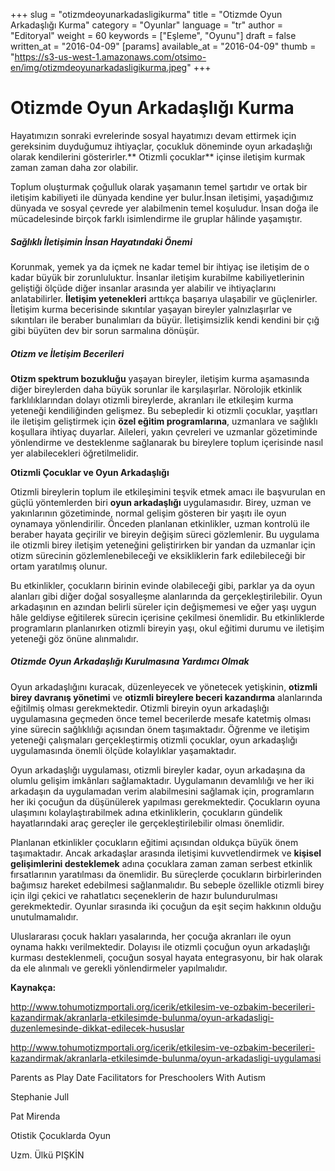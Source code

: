 +++
slug = "otizmdeoyunarkadasligikurma"
title = "Otizmde Oyun Arkadaşlığı Kurma"
category = "Oyunlar"
language = "tr"
author = "Editoryal"
weight = 60
keywords = ["Eşleme", "Oyunu"]
draft = false
written_at = "2016-04-09"
[params]
available_at = "2016-04-09"
thumb = "https://s3-us-west-1.amazonaws.com/otsimo-en/img/otizmdeoyunarkadasligikurma.jpeg"
+++

# Otizmde Oyun Arkadaşlığı Kurma

Hayatımızın sonraki evrelerinde sosyal hayatımızı devam ettirmek için gereksinim duyduğumuz ihtiyaçlar, çocukluk döneminde oyun arkadaşlığı olarak kendilerini gösterirler.** Otizmli çocuklar** içinse iletişim kurmak zaman zaman daha zor olabilir.

Toplum oluşturmak çoğulluk olarak yaşamanın temel şartıdır ve ortak bir iletişim kabiliyeti ile dünyada kendine yer bulur.İnsan iletişimi, yaşadığımız dünyada ve sosyal çevrede yer alabilmenin temel koşuludur. İnsan doğa ile mücadelesinde birçok farklı isimlendirme ile gruplar hâlinde yaşamıştır.

##### Sağlıklı İletişimin İnsan Hayatındaki Önemi

Korunmak, yemek ya da içmek ne kadar temel bir ihtiyaç ise iletişim de o kadar büyük bir zorunluluktur. İnsanlar iletişim kurabilme kabiliyetlerinin geliştiği ölçüde diğer insanlar arasında yer alabilir ve ihtiyaçlarını anlatabilirler. **İletişim yetenekleri** arttıkça başarıya ulaşabilir ve güçlenirler. İletişim kurma becerisinde sıkıntılar yaşayan bireyler yalnızlaşırlar ve sıkıntıları ile beraber bunalımları da büyür. İletişimsizlik kendi kendini bir çığ gibi büyüten dev bir sorun sarmalına dönüşür.

##### Otizm ve İletişim Becerileri

**Otizm spektrum bozukluğu** yaşayan bireyler, iletişim kurma aşamasında diğer bireylerden daha büyük sorunlar ile karşılaşırlar. Nörolojik etkinlik farklılıklarından dolayı otizmli bireylerde, akranları ile etkileşim kurma yeteneği kendiliğinden gelişmez. Bu sebepledir ki otizmli çocuklar, yaşıtları ile iletişim geliştirmek için **özel eğitim programlarına**, uzmanlara ve sağlıklı koşullara ihtiyaç duyarlar. Aileleri, yakın çevreleri ve uzmanlar gözetiminde yönlendirme ve desteklenme sağlanarak bu bireylere toplum içerisinde nasıl yer alabilecekleri öğretilmelidir.


**Otizmli Çocuklar ve Oyun Arkadaşlığı**

Otizmli bireylerin toplum ile etkileşimini teşvik etmek amacı ile başvurulan en güçlü yöntemlerden biri **oyun arkadaşlığı** uygulamasıdır. Birey, uzman ve yakınlarının gözetiminde, normal gelişim gösteren bir yaşıtı ile oyun oynamaya yönlendirilir. Önceden planlanan etkinlikler, uzman kontrolü ile beraber hayata geçirilir ve bireyin değişim süreci gözlemlenir. Bu uygulama ile otizmli birey iletişim yeteneğini geliştirirken bir yandan da uzmanlar için otizm sürecinin gözlemlenebileceği ve eksikliklerin fark edilebileceği bir ortam yaratılmış olunur.

Bu etkinlikler, çocukların birinin evinde olabileceği gibi, parklar ya da oyun alanları gibi diğer doğal sosyalleşme alanlarında da gerçekleştirilebilir. Oyun arkadaşının en azından belirli süreler için değişmemesi ve eğer yaşı uygun hâle geldiyse eğitilerek sürecin içerisine çekilmesi önemlidir. Bu etkinliklerde programların planlanırken otizmli bireyin yaşı, okul eğitimi durumu ve iletişim yeteneği göz önüne alınmalıdır.

##### Otizmde Oyun Arkadaşlığı Kurulmasına Yardımcı Olmak

Oyun arkadaşlığını kuracak, düzenleyecek ve yönetecek yetişkinin, **otizmli birey davranış yönetimi** ve **otizmli bireylere beceri kazandırma** alanlarında eğitilmiş olması gerekmektedir. Otizmli bireyin oyun arkadaşlığı uygulamasına geçmeden önce temel becerilerde mesafe katetmiş olması yine sürecin sağlıklılığı açısından önem taşımaktadır. Öğrenme ve iletişim yeteneği çalışmaları gerçekleştirmiş otizmli çocuklar, oyun arkadaşlığı uygulamasında önemli ölçüde kolaylıklar yaşamaktadır.

Oyun arkadaşlığı uygulaması, otizmli bireyler kadar, oyun arkadaşına da olumlu gelişim imkânları sağlamaktadır. Uygulamanın devamlılığı ve her iki arkadaşın da uygulamadan verim alabilmesini sağlamak için, programların her iki çocuğun da düşünülerek yapılması gerekmektedir. Çocukların oyuna ulaşımını kolaylaştırabilmek adına etkinliklerin, çocukların gündelik hayatlarındaki araç gereçler ile gerçekleştirilebilir olması önemlidir.

Planlanan etkinlikler çocukların eğitimi açısından oldukça büyük önem taşımaktadır. Ancak arkadaşlar arasında iletişimi kuvvetlendirmek ve **kişisel gelişimlerini desteklemek** adına çocuklara zaman zaman serbest etkinlik fırsatlarının yaratılması da önemlidir. Bu süreçlerde çocukların birbirlerinden bağımsız hareket edebilmesi sağlanmalıdır. Bu sebeple özellikle otizmli birey için ilgi çekici ve rahatlatıcı seçeneklerin de hazır bulundurulması gerekmektedir. Oyunlar sırasında iki çocuğun da eşit seçim hakkının olduğu unutulmamalıdır.

Uluslararası çocuk hakları yasalarında, her çocuğa akranları ile oyun oynama hakkı verilmektedir. Dolayısı ile otizmli çocuğun oyun arkadaşlığı kurması desteklenmeli, çocuğun sosyal hayata entegrasyonu, bir hak olarak da ele alınmalı ve gerekli yönlendirmeler yapılmalıdır.

**Kaynakça:**

http://www.tohumotizmportali.org/icerik/etkilesim-ve-ozbakim-becerileri-kazandirmak/akranlarla-etkilesimde-bulunma/oyun-arkadasligi-duzenlemesinde-dikkat-edilecek-hususlar

http://www.tohumotizmportali.org/icerik/etkilesim-ve-ozbakim-becerileri-kazandirmak/akranlarla-etkilesimde-bulunma/oyun-arkadasligi-uygulamasi

Parents as Play Date Facilitators for Preschoolers With Autism

Stephanie Jull

Pat Mirenda

Otistik Çocuklarda Oyun

Uzm. Ülkü PIŞKİN
